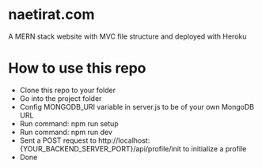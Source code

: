 # naetirat.com
A MERN stack website with MVC file structure and deployed with Heroku

# How to use this repo
 - Clone this repo to your folder
 - Go into the project folder
 - Config MONGODB_URI variable in server.js to be of your own MongoDB URL
 - Run command: npm run setup
 - Run command: npm run dev
 - Sent a POST request to http://localhost:{YOUR_BACKEND_SERVER_PORT}/api/profile/init to initialize a profile
 - Done
